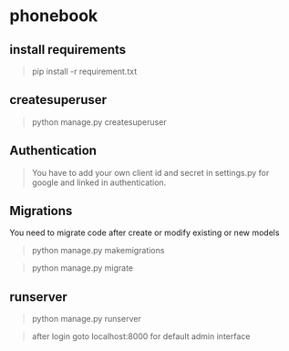 # phonebook


install requirements
--------------------

> pip install -r requirement.txt


createsuperuser
-----------------

> python manage.py createsuperuser


Authentication
---------
> You have to add your own client id and secret in settings.py for google and linked in authentication.



Migrations
----------
You need to migrate code after create or modify existing or new models
> python manage.py makemigrations

> python manage.py migrate

runserver
---------
> python manage.py runserver

> after login goto localhost:8000 for default admin interface
